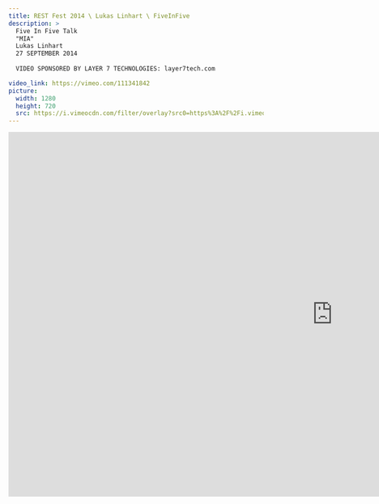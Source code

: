 ```yaml
---
title: REST Fest 2014 \ Lukas Linhart \ FiveInFive
description: >
  Five In Five Talk
  "MIA"
  Lukas Linhart
  27 SEPTEMBER 2014
  
  VIDEO SPONSORED BY LAYER 7 TECHNOLOGIES: layer7tech.com

video_link: https://vimeo.com/111341842
picture:
  width: 1280
  height: 720
  src: https://i.vimeocdn.com/filter/overlay?src0=https%3A%2F%2Fi.vimeocdn.com%2Fvideo%2F495925933_1280x720.jpg&src1=http%3A%2F%2Ff.vimeocdn.com%2Fp%2Fimages%2Fcrawler_play.png
---
```

<iframe src="https://player.vimeo.com/video/111341842?title=0&byline=0&portrait=0&badge=0&autopause=0&player_id=0" width="1280" height="720" frameborder="0" title="REST Fest 2014 \ Lukas Linhart \ FiveInFive" webkitallowfullscreen mozallowfullscreen allowfullscreen></iframe>